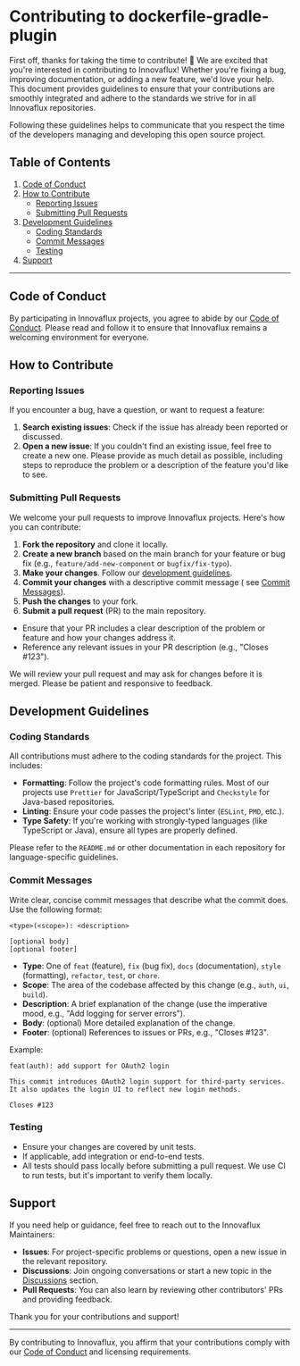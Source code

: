 # Contributing to dockerfile-gradle-plugin

First off, thanks for taking the time to contribute! 🎉 We are excited that
you're interested in contributing to Innovaflux! Whether you're fixing a bug,
improving documentation, or adding a new feature, we'd love your help. This
document provides guidelines to ensure that your contributions are smoothly
integrated and adhere to the standards we strive for in all Innovaflux
repositories.

Following these guidelines helps to communicate that you respect the time of the
developers managing and developing this open source project.

## Table of Contents

1. [Code of Conduct](#code-of-conduct)
2. [How to Contribute](#how-to-contribute)
   - [Reporting Issues](#reporting-issues)
   - [Submitting Pull Requests](#submitting-pull-requests)
3. [Development Guidelines](#development-guidelines)
   - [Coding Standards](#coding-standards)
   - [Commit Messages](#commit-messages)
   - [Testing](#testing)
4. [Support](#support)

---

## Code of Conduct

By participating in Innovaflux projects, you agree to abide by
our [Code of Conduct](CODE_OF_CONDUCT.md). Please read and follow it to ensure
that Innovaflux remains a welcoming environment for everyone.

## How to Contribute

### Reporting Issues

If you encounter a bug, have a question, or want to request a feature:

1. **Search existing issues**: Check if the issue has already been reported or
   discussed.
2. **Open a new issue**: If you couldn't find an existing issue, feel free to
   create a new one. Please provide as much detail as possible, including steps
   to reproduce the problem or a description of the feature you'd like to see.

### Submitting Pull Requests

We welcome your pull requests to improve Innovaflux projects. Here's how you can
contribute:

1. **Fork the repository** and clone it locally.
2. **Create a new branch** based on the main branch for your feature or bug
   fix (e.g., `feature/add-new-component` or `bugfix/fix-typo`).
3. **Make your changes**. Follow
   our [development guidelines](#development-guidelines).
4. **Commit your changes** with a descriptive commit message (
   see [Commit Messages](#commit-messages)).
5. **Push the changes** to your fork.
6. **Submit a pull request** (PR) to the main repository.

- Ensure that your PR includes a clear description of the problem or feature and
  how your changes address it.
- Reference any relevant issues in your PR description (e.g., "Closes #123").

We will review your pull request and may ask for changes before it is merged.
Please be patient and responsive to feedback.

## Development Guidelines

### Coding Standards

All contributions must adhere to the coding standards for the project. This
includes:

- **Formatting**: Follow the project's code formatting rules. Most of our
  projects use `Prettier` for JavaScript/TypeScript and `Checkstyle` for
  Java-based repositories.
- **Linting**: Ensure your code passes the project's linter (`ESLint`, `PMD`,
  etc.).
- **Type Safety**: If you're working with strongly-typed languages (like
  TypeScript or Java), ensure all types are properly defined.

Please refer to the `README.md` or other documentation in each repository for
language-specific guidelines.

### Commit Messages

Write clear, concise commit messages that describe what the commit does. Use the
following format:

```
<type>(<scope>): <description>

[optional body]
[optional footer]
```

- **Type**: One of `feat` (feature), `fix` (bug fix), `docs` (documentation), `style` (formatting), `refactor`, `test`, or `chore`.
- **Scope**: The area of the codebase affected by this change (e.g., `auth`, `ui`, `build`).
- **Description**: A brief explanation of the change (use the imperative mood, e.g., "Add logging for server errors").
- **Body**: (optional) More detailed explanation of the change.
- **Footer**: (optional) References to issues or PRs, e.g., "Closes #123".

Example:

```
feat(auth): add support for OAuth2 login

This commit introduces OAuth2 login support for third-party services. It also updates the login UI to reflect new login methods.

Closes #123
```

### Testing

- Ensure your changes are covered by unit tests.
- If applicable, add integration or end-to-end tests.
- All tests should pass locally before submitting a pull request. We use CI to run tests, but it's important to verify them locally.

## Support

If you need help or guidance, feel free to reach out to the Innovaflux Maintainers:

- **Issues**: For project-specific problems or questions, open a new issue in the relevant repository.
- **Discussions**: Join ongoing conversations or start a new topic in the [Discussions](https://github.com/Innovaflux/discussions) section.
- **Pull Requests**: You can also learn by reviewing other contributors' PRs and providing feedback.

Thank you for your contributions and support!

---

By contributing to Innovaflux, you affirm that your contributions comply with our [Code of Conduct](CODE_OF_CONDUCT.md) and licensing requirements.
